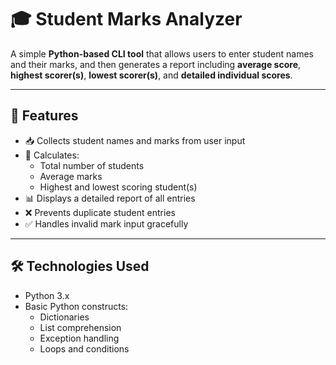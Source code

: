# 🎓 Student Marks Analyzer

A simple **Python-based CLI tool** that allows users to enter student names and their marks, and then generates a report including **average score**, **highest scorer(s)**, **lowest scorer(s)**, and **detailed individual scores**.

---

## 🚀 Features

- 📥 Collects student names and marks from user input
- 🧠 Calculates:
  - Total number of students
  - Average marks
  - Highest and lowest scoring student(s)
- 📊 Displays a detailed report of all entries
- ❌ Prevents duplicate student entries
- ✅ Handles invalid mark input gracefully

---

## 🛠 Technologies Used

- Python 3.x
- Basic Python constructs:
  - Dictionaries
  - List comprehension
  - Exception handling
  - Loops and conditions

